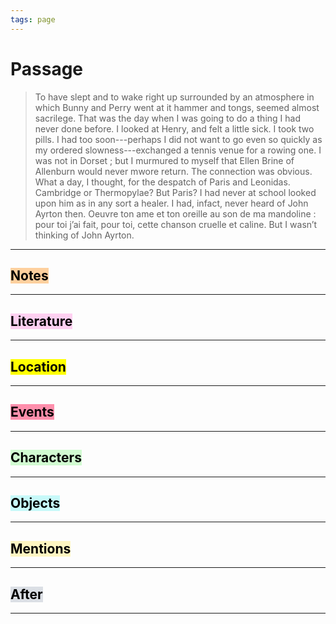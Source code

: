 ```yaml
---
tags: page
---
```


# Passage
> To have slept and to wake right up surrounded by an atmosphere in which Bunny and Perry went at it hammer and tongs, seemed almost sacrilege. That was the day when I was going to do a thing I had never done before. I looked at Henry, and felt a little sick. I took two pills. I had too soon---perhaps I did not want to go even so quickly as my ordered slowness---exchanged a tennis venue for a rowing one. I was not in Dorset ; but I murmured to myself that Ellen Brine of Allenburn would never mwore return. The connection was obvious. What a day, I thought, for the despatch of Paris and Leonidas. Cambridge or Thermopylae? But Paris? I had never at school looked upon him as in any sort a healer. I had, infact, never heard of John Ayrton then. Oeuvre ton ame et ton oreille au son de ma mandoline : pour toi j’ai fait, pour toi, cette chanson cruelle et caline. But I wasn’t thinking of John Ayrton.
---
## <mark style="background: #FFB86CA6;">Notes</mark>
---


## <mark style="background: #FFB8EBA6;">Literature</mark>
---

## <mark class="hltr-purple">Location</mark>
---

## <mark style="background: #FF5582A6;">Events</mark>
---

## <mark style="background: #BBFABBA6;">Characters</mark>
---

## <mark style="background: #ABF7F7A6;">Objects</mark>
---

## <mark style="background: #FFF3A3A6;">Mentions</mark>
---

## <mark style="background: #CACFD9A6;">After</mark>
---